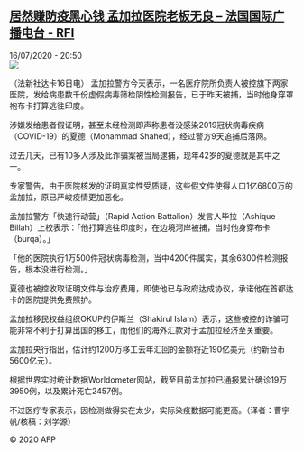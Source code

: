 <!--1594929367000-->
[居然赚防疫黑心钱  孟加拉医院老板无良 – 法国国际广播电台 - RFI](http://www.rfi.fr//cn/contenu/20200716-%E5%B1%85%E7%84%B6%E8%B5%9A%E9%98%B2%E7%96%AB%E9%BB%91%E5%BF%83%E9%92%B1-%E5%AD%9F%E5%8A%A0%E6%8B%89%E5%8C%BB%E9%99%A2%E8%80%81%E6%9D%BF%E6%97%A0%E8%89%AF)
------

<div>16/07/2020 - 20:50</div><img src="https://s.rfi.fr/media/display/1ad71988-c79a-11ea-a96d-005056a98db9/w:310/p:16x9/int0003b.200717025001.jpg"><div class="t-content__body u-clearfix"><div class="m-interstitial"></div><p>（法新社达卡16日电）    孟加拉警方今天表示，一名医疗院所负责人被控旗下两家医院，发给病患数千份虚假病毒筛检阴性检测报告，已于昨天被捕，当时他身穿罩袍布卡打算逃往印度。</p><p>    涉嫌发给患者假证明，甚至未经检测即声称患者没感染2019冠状病毒疾病（COVID-19）的夏德（Mohammad Shahed），经过警方9天追捕后落网。</p><p>    过去几天，已有10多人涉及此诈骗案被当局逮捕，现年42岁的夏德就是其中之一。</p><p>    专家警告，由于医院核发的证明真实性受质疑，这些假文件使得人口1亿6800万的孟加拉，原已严峻疫情更加恶化。</p><p>    孟加拉警方「快速行动营」（Rapid Action Battalion）发言人毕拉（Ashique Billah）上校表示：「他打算逃往印度时，在边境河岸被捕，当时他身穿布卡（burqa）。」</p><p>    「他的医院执行1万500件冠状病毒检测，当中4200件属实，其余6300件检测报告，根本没进行检测。」</p><p>    夏德也被控收取证明文件与治疗费用，即使他已与政府达成协议，承诺他在首都达卡的医院提供免费照护。</p><p>    孟加拉移民权益组织OKUP的伊斯兰（Shakirul Islam）表示，这些被控的诈骗可能非常不利于打算出国的移工，而他们的海外汇款对于孟加拉经济至关重要。</p><p>    孟加拉央行指出，估计约1200万移工去年汇回的金额将近190亿美元（约新台币5600亿元）。</p><p>    根据世界实时统计数据Worldometer网站，截至目前孟加拉已通报累计确诊19万3950例，以及累计死亡2457例。</p><p>    不过医疗专家表示，因检测做得实在太少，实际染疫数据可能更高。（译者：曹宇帆/核稿：刘学源）</p><p class="t-copyright">© 2020 AFP</p>        </div>
